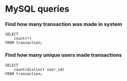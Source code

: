 # MySQL queries 

### Find how many transaction was made in system
```mysql
SELECT
    count(*)
FROM transaction;
```
### Find how many unique users made transactions
```mysql
SELECT
    count(distinct user_id)
FROM transaction;
```